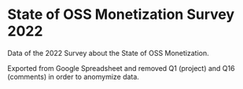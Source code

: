 # State of OSS Monetization Survey 2022
Data of the 2022 Survey about the State of OSS Monetization.

Exported from Google Spreadsheet and removed Q1 (project) and Q16 (comments) in order to anomymize data.

